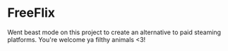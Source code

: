 # FreeFlix 

Went beast mode on this project to create an alternative to paid steaming platforms. You're welcome ya filthy animals <3!
